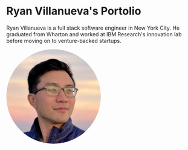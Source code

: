 # Ryan Villanueva's Portolio

Ryan Villanueva is a full stack software engineer in New York City. He graduated from Wharton and worked at IBM Research's innovation lab before moving on to venture-backed startups.

<img src="https://github.com/rvillanueva/portfolio/blob/master/public/images/profile-photo.jpg?raw=true" width="250" title="Ryan Villanueva" style="border-radius: 50%">

